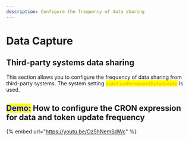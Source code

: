 ```yaml
---
description: Configure the frequency of data sharing
---
```


# Data Capture

## Third-party systems data sharing

This section allows you to configure the frequency of data sharing from third-party systems. The system setting <mark style="color:orange;">`IsActivePermanentDataUpdate`</mark> is used.

## <mark style="color:blue;">Demo:</mark> How to configure the CRON expression for data and token update frequency

{% embed url="https://youtu.be/Oz5hNemSdWc" %}
